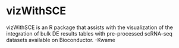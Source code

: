 # vizWithSCE
vizWithSCE is an R package that assists with the visualization of the integration of bulk DE results tables with pre-processed scRNA-seq datasets available on Bioconductor.
-Kwame
